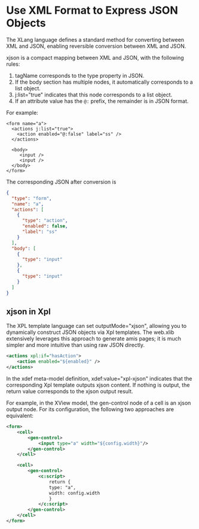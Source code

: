
# Use XML Format to Express JSON Objects

The XLang language defines a standard method for converting between XML and JSON, enabling reversible conversion between XML and JSON.

xjson is a compact mapping between XML and JSON, with the following rules:

1. tagName corresponds to the type property in JSON.
2. If the body section has multiple nodes, it automatically corresponds to a list object.
3. j:list="true" indicates that this node corresponds to a list object.
4. If an attribute value has the `@:` prefix, the remainder is in JSON format.

For example:

```
<form name="a">
  <actions j:list="true">
    <action enabled="@:false" label="ss" />
  </actions>
     
  <body>
     <input />
     <input />
  </body>
</form>
```

The corresponding JSON after conversion is

```json
{
  "type": "form",
  "name": "a",
  "actions": [
    {
      "type": "action",
      "enabled": false,
      "label": "ss"
    }
  ],
  "body": [
    {
      "type": "input"
    },
    {
      "type": "input"
    }
  ]
}
```

## xjson in Xpl

The XPL template language can set outputMode="xjson", allowing you to dynamically construct JSON objects via Xpl templates. The web.xlib extensively leverages this approach to generate amis pages; it is much simpler and more intuitive than using raw JSON directly.

```xml
<actions xpl:if="hasAction">
    <action enabled="${enabled}" />
</actions>
```

In the xdef meta-model definition, xdef:value="xpl-xjson" indicates that the corresponding Xpl template outputs xjson content. If nothing is output, the return value corresponds to the xjson output result.

For example, in the XView model, the gen-control node of a cell is an xjson output node. For its configuration, the following two approaches are equivalent:

```xml
<form>
    <cell>
        <gen-control>
            <input type="a" width="${config.width}"/>
        </gen-control>
    </cell>

    <cell>
        <gen-control>
            <c:script>
                return {
                type: "a",
                width: config.width
                }
            </c:script>
        </gen-control>
    </cell>
</form>
```

<!-- SOURCE_MD5:57f6420328316aad33c71c405a604c7b-->
